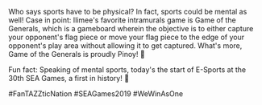 Who says sports have to be physical? In fact, sports could be mental as well! Case in point: Ilimee's favorite intramurals game is Game of the Generals, which is a gameboard wherein the objective is to either capture your opponent's flag piece or move your flag piece to the edge of your opponent's play area without allowing it to get captured. What's more, Game of the Generals is proudly Pinoy! 🙂

Fun fact: Speaking of mental sports, today's the start of E-Sports at the 30th SEA Games, a first in history! 🙂

#FanTAZZticNation #SEAGames2019 #WeWinAsOne